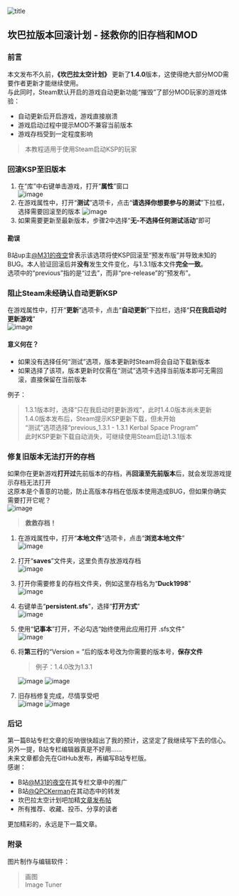 ![title](https://github.com/Duck1998/Duck1998.github.io/raw/master/Assets/%E5%A6%82%E4%BD%95%E5%9B%9E%E6%BB%9ASteam%E7%89%88KSP%E5%B9%B6%E4%BF%AE%E5%A4%8D%E5%AD%98%E6%A1%A3/Title.jpg)
## 坎巴拉版本回滚计划 - 拯救你的旧存档和MOD

### 前言
本文发布不久前，**《坎巴拉太空计划》** 更新了**1.4.0**版本，这使得绝大部分MOD需要作者更新才能继续使用。  
与此同时，Steam默认开启的游戏自动更新功能“摧毁”了部分MOD玩家的游戏体验：  
- 自动更新后开启游戏，游戏直接崩溃
- 游戏启动过程中提示MOD不兼容当前版本
- 游戏存档受到一定程度影响

> 本教程适用于使用Steam启动KSP的玩家

### 回滚KSP至旧版本
1. 在“库”中右键单击游戏，打开“**属性**”窗口  
   ![image](https://github.com/Duck1998/Duck1998.github.io/raw/master/Assets/%E5%A6%82%E4%BD%95%E5%9B%9E%E6%BB%9ASteam%E7%89%88KSP%E5%B9%B6%E4%BF%AE%E5%A4%8D%E5%AD%98%E6%A1%A3/01.PNG)
2. 在游戏属性中，打开“**测试**”选项卡，点击“**请选择你想要参与的测试**”下拉框，选择需要回滚至的版本
   ![image](https://github.com/Duck1998/Duck1998.github.io/raw/master/Assets/%E5%A6%82%E4%BD%95%E5%9B%9E%E6%BB%9ASteam%E7%89%88KSP%E5%B9%B6%E4%BF%AE%E5%A4%8D%E5%AD%98%E6%A1%A3/02.PNG)
3. 如果需要更新至最新版本，步骤2中选择“**无-不选择任何测试活动**”即可

#### 勘误
B站up主[@M31的夜空](https://space.bilibili.com/2996571/)曾表示该选项将使KSP回滚至“预发布版”并导致未知的BUG。本人验证回滚后并**没有**发生文件变化，与1.3.1版本文件**完全一致**。  
选项中的“previous”指的是“过去”，而非“pre-release”的“预发布”。

### 阻止Steam未经确认自动更新KSP
在游戏属性中，打开“**更新**”选项卡，点击“**自动更新**”下拉栏，选择“**只在我启动时更新游戏**”  
![image](https://github.com/Duck1998/Duck1998.github.io/raw/master/Assets/%E5%A6%82%E4%BD%95%E5%9B%9E%E6%BB%9ASteam%E7%89%88KSP%E5%B9%B6%E4%BF%AE%E5%A4%8D%E5%AD%98%E6%A1%A3/03.PNG)
#### 意义何在？
- 如果没有选择任何“测试”选项，版本更新时Steam将会自动下载新版本
- 如果选择了该项，版本更新时仅需在“测试”选项卡选择当前版本即可无需回滚，直接保留在当前版本

例子：
> 1.3.1版本时，选择“只在我启动时更新游戏”，此时1.4.0版本尚未更新  
> 1.4.0版本发布后，Steam提示KSP更新下载，但未开始  
> “测试”选项选择“previous_1.3.1 - 1.3.1 Kerbal Space Program”  
> 此时KSP更新下载自动消失，可继续使用Steam启动1.3.1版本

### 修复旧版本无法打开的存档
如果你在更新游戏**打开过**先前版本的存档，再**回滚至先前版本**后，就会发现游戏提示存档无法打开  
这原本是个善意的功能，防止高版本存档在低版本使用造成BUG，但如果你确实需要打开它呢？  
![image](https://github.com/Duck1998/Duck1998.github.io/raw/master/Assets/%E5%A6%82%E4%BD%95%E5%9B%9E%E6%BB%9ASteam%E7%89%88KSP%E5%B9%B6%E4%BF%AE%E5%A4%8D%E5%AD%98%E6%A1%A3/04.jpg)
> **救救存档！**

1. 在游戏属性中，打开“**本地文件**”选项卡，点击“**浏览本地文件**”  
   ![image](https://github.com/Duck1998/Duck1998.github.io/raw/master/Assets/%E5%A6%82%E4%BD%95%E5%9B%9E%E6%BB%9ASteam%E7%89%88KSP%E5%B9%B6%E4%BF%AE%E5%A4%8D%E5%AD%98%E6%A1%A3/05.PNG)
2. 打开“**saves**”文件夹，这里负责存放游戏存档  
   ![image](https://github.com/Duck1998/Duck1998.github.io/raw/master/Assets/%E5%A6%82%E4%BD%95%E5%9B%9E%E6%BB%9ASteam%E7%89%88KSP%E5%B9%B6%E4%BF%AE%E5%A4%8D%E5%AD%98%E6%A1%A3/06.PNG)
3. 打开你需要修复的存档文件夹，例如这里存档名为“**Duck1998**”  
   ![image](https://github.com/Duck1998/Duck1998.github.io/raw/master/Assets/%E5%A6%82%E4%BD%95%E5%9B%9E%E6%BB%9ASteam%E7%89%88KSP%E5%B9%B6%E4%BF%AE%E5%A4%8D%E5%AD%98%E6%A1%A3/07.PNG)
4. 右键单击“**persistent.sfs**”，选择“**打开方式**”  
   ![image](https://github.com/Duck1998/Duck1998.github.io/raw/master/Assets/%E5%A6%82%E4%BD%95%E5%9B%9E%E6%BB%9ASteam%E7%89%88KSP%E5%B9%B6%E4%BF%AE%E5%A4%8D%E5%AD%98%E6%A1%A3/08.PNG)
5. 使用“**记事本**”打开，不必勾选“始终使用此应用打开 .sfs文件”  
   ![image](https://github.com/Duck1998/Duck1998.github.io/raw/master/Assets/%E5%A6%82%E4%BD%95%E5%9B%9E%E6%BB%9ASteam%E7%89%88KSP%E5%B9%B6%E4%BF%AE%E5%A4%8D%E5%AD%98%E6%A1%A3/09.PNG)
6. 将**第三行**的“Version = ”后的版本号改为你需要的版本号，**保存文件**
   > 例子：1.4.0改为1.3.1  

   ![image](https://github.com/Duck1998/Duck1998.github.io/raw/master/Assets/%E5%A6%82%E4%BD%95%E5%9B%9E%E6%BB%9ASteam%E7%89%88KSP%E5%B9%B6%E4%BF%AE%E5%A4%8D%E5%AD%98%E6%A1%A3/10.PNG)
   ![image](https://github.com/Duck1998/Duck1998.github.io/raw/master/Assets/%E5%A6%82%E4%BD%95%E5%9B%9E%E6%BB%9ASteam%E7%89%88KSP%E5%B9%B6%E4%BF%AE%E5%A4%8D%E5%AD%98%E6%A1%A3/11.PNG)
7. 旧存档修复完成，尽情享受吧  
   ![image](https://github.com/Duck1998/Duck1998.github.io/raw/master/Assets/%E5%A6%82%E4%BD%95%E5%9B%9E%E6%BB%9ASteam%E7%89%88KSP%E5%B9%B6%E4%BF%AE%E5%A4%8D%E5%AD%98%E6%A1%A3/12.jpg)
   ![image](https://github.com/Duck1998/Duck1998.github.io/raw/master/Assets/%E5%A6%82%E4%BD%95%E5%9B%9E%E6%BB%9ASteam%E7%89%88KSP%E5%B9%B6%E4%BF%AE%E5%A4%8D%E5%AD%98%E6%A1%A3/13.jpg)

### 后记
第一篇B站专栏文章的反响很快超出了我的预计，这坚定了我继续写下去的信心。  
另外一提，B站专栏编辑器真是不好用……  
未来文章都会先在GitHub发布，再编写B站专栏版。  
感谢：  
- B站[@M31的夜空](https://space.bilibili.com/2996571/)在其专栏文章中的推广
- B站[@QPCKerman](https://space.bilibili.com/397128/)在其动态中的转发
- 坎巴拉太空计划吧加精[文章发布帖](https://tieba.baidu.com/p/5554905967)  
- 所有推荐、收藏、投币、分享的读者

更加精彩的，永远是下一篇文章。

### 附录
图片制作与编辑软件：
> 画图  
> Image Tuner
